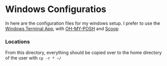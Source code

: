# Windows Configuratios

In here are the configuration files for my windows setup.
I prefer to use the [Windows Terminal App](https://apps.microsoft.com/store/detail/windows-terminal/9N0DX20HK701?hl=en-us&gl=us), with [OH-MY-POSH](https://ohmyposh.dev/) and [Scoop](https://scoop.sh/)

### Locations

From this directory, everything should be copied over to the home directory of the user with `cp -r * ~/`
